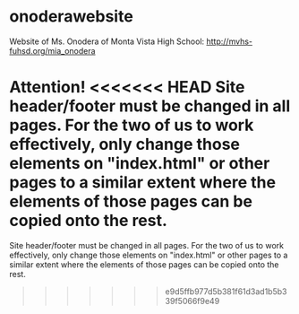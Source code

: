 # onoderawebsite
Website of Ms. Onodera of Monta Vista High School: http://mvhs-fuhsd.org/mia_onodera

Attention!
<<<<<<< HEAD
Site header/footer must be changed in all pages. For the two of us to work effectively, only change those elements on "index.html" or other pages to a similar extent where the elements of those pages can be copied onto the rest.
=======
Site header/footer must be changed in all pages. For the two of us to work effectively, only change those elements on "index.html" or other pages to a similar extent where the elements of those pages can be copied onto the rest.
>>>>>>> e9d5ffb977d5b381f61d3ad1b5b339f5066f9e49
